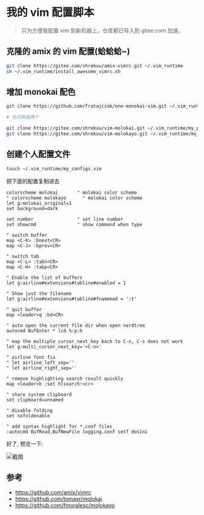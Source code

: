 # 我的 vim 配置脚本

> 只为方便我配置 vim 到新机器上，仓库都已导入到 gitee.com 加速。

## 克隆的 amix 的 vim 配置(蛤蛤蛤~)

```bash
git clone https://gitee.com/shrekuu/amix-vimrc.git ~/.vim_runtime
sh ~/.vim_runtime/install_awesome_vimrc.sh

```

## 增加 monokai 配色

```bash
git clone https://github.com/fratajczak/one-monokai-vim.git ~/.vim_runtime/my_plugins

# 也可再装两个

git clone https://gitee.com/shrekuu/vim-molokai.git ~/.vim_runtime/my_plugins/molokai
git clone https://gitee.com/shrekuu/vim-molokayo.git ~/.vim_runtime/my_plugins/molokayo
```

## 创建个人配置文件

```bash
touch ~/.vim_runtime/my_configs.vim
```

把下面的配置复制进去

```vim
colorscheme molokai       " molokai color scheme
" colorscheme molokayo      " molokai color scheme
let g:molokai_original=1
set background=dark

set number                " set line number
set showcmd               " show command when type

" switch buffer
map <C-K> :bnext<CR>
map <C-J> :bprev<CR>

" switch tab
map <C-L> :tabn<CR>
map <C-H> :tabp<CR>

" Enable the list of buffers
let g:airline#extensions#tabline#enabled = 1

" Show just the filename
let g:airline#extensions#tabline#fnamemod = ':t'

" quit buffer
map <leader>q :bd<CR>

" auto open the current file dir when open nerdtree
autocmd BufEnter * lcd %:p:h

" map the multiple_cursor_next_key back to C-n, C-s does not work
let g:multi_cursor_next_key='<C-n>'

" airline font fix
" let airline_left_sep=''
" let airline_right_sep=''

" remove highlighting search result quickly
map <leader>h :set hlsearch!<cr>

" share system clipboard
set clipboard=unnamed

" disable folding
set nofoldenable

" add syntax highlight for *.conf files
:autocmd BufRead,BufNewFile logging.conf setf dosini
```

好了, 预览一下:

![截图](https://camo.githubusercontent.com/4cd35820d082afc0fe12a2c1acbc809b8c7826d0/687474703a2f2f7777312e73696e61696d672e636e2f6c617267652f30303575683444536c79316676307a733661646b666a33306d683066797461792e6a7067)



## 参考

- https://github.com/amix/vimrc
- https://github.com/tomasr/molokai
- https://github.com/fmoralesc/molokayo

